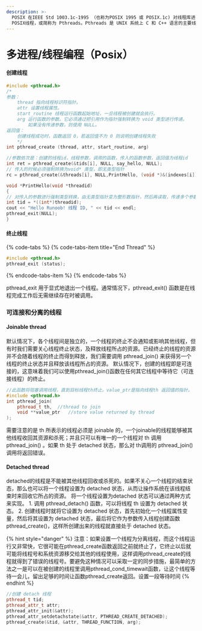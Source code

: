 ```yaml
---
description: >-
  POSIX 在IEEE Std 1003.1c-1995 （也称为POSIX 1995 或 POSIX.1c) 对线程库进行了标准化。开发人员称之为
  POSIX线程，或简称为 Pthreads。Pthreads 是 UNIX 系统上 C 和 C++ 语言的主要线程解决方案。
---
```


# 多进程/线程编程（Posix）



#### 创建线程

```cpp
#include <pthread.h>
/*
参数：
    thread 指向线程标识符指针。 
    attr 设置线程属性。
    start_routine 线程运行函数起始地址，一旦线程被创建就会执行。 
    arg 运行函数的参数。它必须通过把引用作为指针强制转换为 void 类型进行传递。
        如果没有传递参数，则使用 NULL。
返回值：
    创建线程成功时，函数返回 0，若返回值不为 0 则说明创建线程失败
    */
int pthread_create (thread, attr, start_routine, arg)

//参数依次是：创建的线程id，线程参数，调用的函数，传入的函数参数，返回值为线程id
int ret = pthread_create(&tids[i], NULL, say_hello, NULL);
// 传入的时候必须强制转换为void* 类型，即无类型指针 
rc = pthread_create(&threads[i], NULL,PrintHello, (void *)&(indexes[i]));

void *PrintHello(void *threadid)
{
// 对传入的参数进行强制类型转换，由无类型指针变为整形数指针，然后再读取，传递多个参数可以用struct
int tid = *((int*)threadid);
cout << "Hello Runoob! 线程 ID, " << tid << endl;
pthread_exit(NULL);
}
```

#### 终止线程

{% code-tabs %}
{% code-tabs-item title="End Thread" %}
```cpp
#include <pthread.h>
pthread_exit (status);
```
{% endcode-tabs-item %}
{% endcode-tabs %}

pthread\_exit 用于显式地退出一个线程。通常情况下，pthread\_exit\(\) 函数是在线程完成工作后无需继续存在时被调用。

### 可连接和分离的线程

#### Joinable thread

默认情况下，各个线程间是独立的，一个线程的终止不会通知或影响其他线程，但有时我们需要关心线程终止状态，及释放线程所占的资源。已经终止的线程的资源并不会随着线程的终止而得到释放，我们需要调用 pthread\_join\(\) 来获得另一个线程的终止状态并且释放该线程所占的资源。 默认情况下，创建的线程即是可连接的，这意味着我们可以使用pthread\_join\(\)函数在任何其它线程中等待它（可连接线程）的终止。

```cpp
//此函数将阻塞调用线程，直到目标线程th终止。value_ptr是指向线程th 返回值的指针。
#include <pthread.h>
int pthread_join(
    pthread_t th,  //thread to join
    void **value_ptr   //store value returned by thread
);
```

需要注意的是 th 所表示的线程必须是 joinable 的，一个joinable的线程能够被其他线程收回其资源和杀死；并且只可以有唯一的一个线程对 th 调用 pthread\_join\(\) 。如果 th 处于 detached 状态，那么对 th调用的 pthread\_join\(\)调用将返回错误。

#### Detached thread

detached的线程是不能被其他线程回收或杀死的。如果不关心一个线程的结束状态，那么也可以将一个线程设置为 detached 状态，从而让操作系统在该线程结束时来回收它所占的资源。 将一个线程设置为detached 状态可以通过两种方式来实现。 1. 调用 pthread\_detach\(\) 函数，可以将线程 th 设置为 detached 状态。 2. 创建线程时就将它设置为 detached 状态，首先初始化一个线程属性变量，然后将其设置为 detached 状态，最后将它作为参数传入线程创建函数 pthread\_create\(\)，这样所创建出来的线程就直接处于 detached 状态。

{% hint style="danger" %}
注意：如果设置一个线程为分离线程，而这个线程运行又非常快，它很可能在pthread\_create函数返回之前就终止了，它终止以后就可能将线程号和系统资源移交给其他的线程使用，这样调用pthread\_create的线程就得到了错误的线程号。要避免这种情况可以采取一定的同步措施，最简单的方法之一是可以在被创建的线程里调用pthread\_cond\_timewait函数，让这个线程等待一会儿，留出足够的时间让函数pthread\_create返回。设置一段等待时间
{% endhint %}



```cpp
//创建 detach 线程
pthread_t tid;
pthread_attr_t attr;
pthread_attr_init(&attr);
pthread_attr_setdetachstate(&attr, PTHREAD_CREATE_DETACHED);
pthread_create(&tid, &attr, THREAD_FUNCTION, arg);
```



